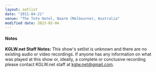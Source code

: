 ```yaml
---
layout: setlist
date: "2011-04-21"
venue: "The Tote Hotel, Naarm (Melbourne), Australia"
modified date: 2023-02-04
---
```


#### Notes

**KGLW.net Staff Notes:** This show's setlist is unknown and there are no existing audio or video recordings. If anyone has any information on what was played at this show or, ideally, a complete or conclusive recording please contact KGLW.net staff at kglw.net@gmail.com.
